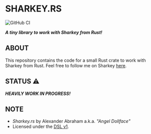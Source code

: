 # SHARKEY.RS

![GitHub CI](https://github.com/angeldollface/sharkey.rs/actions/workflows/rust.yml/badge.svg)

***A tiny library to work with Sharkey from Rust!***

## ABOUT

This repository contains the code for a small Rust crate to work with Sharkey from Rust. Feel free to follow me on Sharkey [here](https://blahaj.zone/@angeldollface666).

## STATUS :warning:

***HEAVILY WORK IN PROGRESS!***

## NOTE

- *Sharkey.rs* by Alexander Abraham a.k.a. *"Angel Dollface"*
- Licensed under the [DSL v1](https://github.com/angeldollface/doll-software-license).